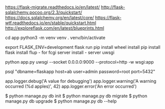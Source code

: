 https://flask-migrate.readthedocs.io/en/latest/
http://flask-sqlalchemy.pocoo.org/2.3/quickstart/
https://docs.sqlalchemy.org/en/latest/core/
https://flask-wtf.readthedocs.io/en/stable/quickstart.html
http://exploreflask.com/en/latest/blueprints.html


cd app
python3 -m venv venv
. venv/bin/activate

export FLASK_ENV=development
flask run
pip install wheel
install pip
install flask
install flup - for fcgi server
install - server uwsgi


python app.py
uwsgi --socket 0.0.0.0:9000 --protocol=http -w wsgi:app

psql "dbname=flaskapp host=ab user=admin password=root port=5432"

app.logger.debug('A value for debugging')
app.logger.warning('A warning occurred (%d apples)', 42)
app.logger.error('An error occurred')


$ python manage.py db init
$ python manage.py db migrate
$ python manage.py db upgrade
$ python manage.py db --help